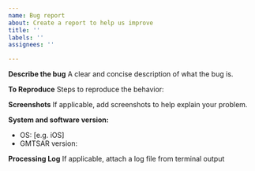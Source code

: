 ```yaml
---
name: Bug report
about: Create a report to help us improve
title: ''
labels: ''
assignees: ''

---
```


**Describe the bug**
A clear and concise description of what the bug is.

**To Reproduce**
Steps to reproduce the behavior:

**Screenshots**
If applicable, add screenshots to help explain your problem.

**System and software version:**
 - OS: [e.g. iOS]
 - GMTSAR version:

**Processing Log**
If applicable, attach a log file from terminal output
